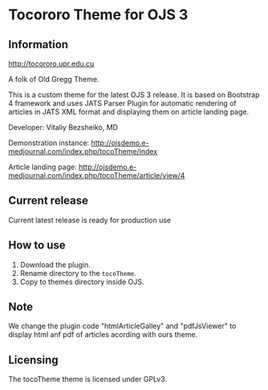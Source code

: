 # Tocororo Theme for OJS 3
## Information

http://tocororo.upr.edu.cu

A folk of Old Gregg Theme.

This is a custom theme for the latest OJS 3 release. It is based on Bootstrap 4 framework and uses JATS Parser Plugin for automatic rendering of articles in JATS XML format and displaying them on article landing page.

Developer: Vitaliy Bezsheiko, MD

Demonstration instance: http://ojsdemo.e-medjournal.com/index.php/tocoTheme/index

Article landing page: http://ojsdemo.e-medjournal.com/index.php/tocoTheme/article/view/4

## Current release
Current latest release is ready for production use

## How to use
1. Download the plugin.
2. Rename directory to the `tocoTheme`.
3. Copy to themes directory inside OJS.

## Note
We change the plugin code "htmlArticleGalley" and "pdfJsViewer" to display html anf pdf of articles acording with ours theme.


## Licensing
The tocoTheme theme is licensed under GPLv3. 